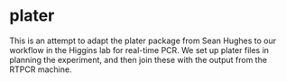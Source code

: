 # plater
This is an attempt to adapt the plater package from Sean Hughes
to our workflow in the Higgins lab for real-time PCR.
We set up plater files in planning the experiment,
and then join these with the output from the RTPCR machine.